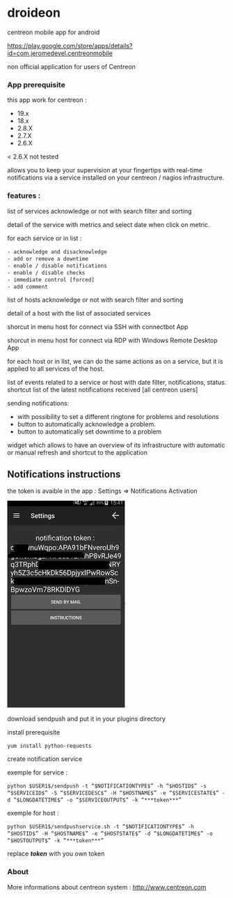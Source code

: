 # droideon
centreon mobile app for android

https://play.google.com/store/apps/details?id=com.jeromedevel.centreonmobile

non official application for users of Centreon

### App prerequisite

this app work for centreon :
- 19.x
- 18.x
- 2.8.X
- 2.7.X
- 2.6.X

< 2.6.X not tested

allows you to keep your supervision at your fingertips with real-time notifications via a service installed on your centreon / nagios infrastructure.

### features :

list of services acknowledge or not with search filter and sorting

detail of the service with metrics and select date when click on metric.

for each service or in list :

    - acknowledge and disacknowledge
    - add or remove a downtime
    - enable / disable notifications
    - enable / disable checks
    - immediate control [forced]
    - add comment

list of hosts acknowledge or not with search filter and sorting

detail of a host with the list of associated services

shorcut in menu host for connect via SSH with connectbot App

shorcut in menu host for connect via RDP with Windows Remote Desktop App

for each host or in list, we can do the same actions as on a service, but it is applied to all services of the host.

 list of events related to a service or host with date filter, notifications, status.
 shortcut list of the latest notifications received [all centreon users]

sending notifications:
- with possibility to set a different ringtone for problems and resolutions
- button to automatically acknowledge a problem.
- button to automatically set downtime to a problem


widget which allows to have an overview of its infrastructure with automatic or manual refresh and shortcut to the application


## Notifications instructions

the token is avaible in the app  :  Settings => Notifications Activation

![Android capture](androidcapturenotif.jpg?raw=true "notif catpure")

download sendpush  and put it in your plugins directory

install prerequisite

    yum install python-requests

create notification service 

exemple for service :

    python $USER1$/sendpush -t “$NOTIFICATIONTYPE$” -h “$HOSTID$” -s “$SERVICEID$” -S “$SERVICEDESC$” -H “$HOSTNAME$” -e “$SERVICESTATE$” -d “$LONGDATETIME$” -o “$SERVICEOUTPUT$” -k “***token***”

exemple for host :

    python $USER1$/sendpushservice.sh -t “$NOTIFICATIONTYPE$” -h “$HOSTID$” -H “$HOSTNAME$” -e “$HOSTSTATE$” -d “$LONGDATETIME$” -o “$HOSTOUTPUT$” -k “***token***”

replace ***token***  with you own token 
### About 
More informations about centreon system :
http://www.centreon.com
